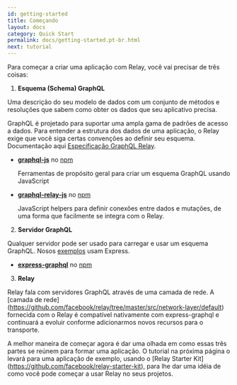 ```yaml
---
id: getting-started
title: Começando
layout: docs
category: Quick Start
permalink: docs/getting-started.pt-br.html
next: tutorial
---
```


Para começar a criar uma aplicação com Relay, você vai precisar de três coisas:

1. **Esquema (Schema) GraphQL**

  Uma descrição do seu modelo de dados com um conjunto de métodos e resoluções que sabem como obter os dados que seu aplicativo precisa.
  
  GraphQL é projetado para suportar uma ampla gama de padrões de acesso a dados. Para entender a estrutura dos dados de uma aplicação, o Relay exige que você siga certas convenções ao definir seu esquema. 
  Documentação aqui [Especificação GraphQL Relay](graphql-relay-specification.html#content).

  - **[graphql-js](https://github.com/graphql/graphql-js)** no [npm](https://www.npmjs.com/package/graphql)

    Ferramentas de propósito geral para criar um esquema GraphQL usando JavaScript

  - **[graphql-relay-js](https://github.com/graphql/graphql-relay-js)** no [npm](https://www.npmjs.com/package/graphql-relay)

    JavaScript helpers para definir conexões entre dados e mutações, de uma forma que facilmente se integra com o Relay.

2. **Servidor GraphQL**

  Qualquer servidor pode ser usado para carregar e usar um esquema GraphQL. Nosos [exemplos](https://github.com/relayjs/relay-examples) usam Express.

  - **[express-graphql](https://github.com/graphql/express-graphql)** no [npm](https://www.npmjs.com/package/express-graphql)

3. **Relay**

  Relay fala com servidores GraphQL através de uma camada de rede. A [camada de rede] (https://github.com/facebook/relay/tree/master/src/network-layer/default) fornecida com o Relay é compatível nativamente com express-graphql e continuará a evoluir conforme adicionarmos novos recursos para o transporte.

A melhor maneira de começar agora é dar uma olhada em como essas três partes se reúnem para formar uma aplicação. O tutorial na próxima página o levará para uma aplicação de exemplo, usando o [Relay Starter Kit] (https://github.com/facebook/relay-starter-kit), para lhe dar uma idéia de como você pode começar a usar Relay no seus projetos.
